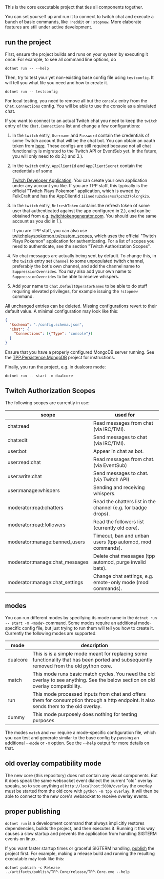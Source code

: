 This is the core executable project that ties all components together.

You can set yourself up and run it to connect to twitch chat
and execute a bunch of basic commands, like `!reddit` or `!stopnew`.
More elaborate features are still under active development.

## run the project
First, ensure the project builds and runs on your system by executing it once.
For example, to see all command line options, do
```
dotnet run -- --help
```
Then, try to test your yet non-existing base config file using `testconfig`.
It will tell you what file you need and how to create it.
```
dotnet run -- testconfig
```
For local testing, you need to remove all but the `console` entry from the `Chat.Connections` config.
You will be able to use the console as a simulated chat.

If you want to connect to an actual Twitch chat you need to keep the `twitch` entry of the
`Chat.Connections` list and change a few configurations:

1. In the `twitch` entry, `Username` and `Password` contain the
   credentials of some Twitch account that will be the chat bot.
   You can obtain an oauth token from [here](https://twitchapps.com/tmi/).
   These configs are still required because not all chat functionality is migrated to the Twitch API or EventSub yet.
   In the future, you will only need to do 2.) and 3.).

2. In the `twitch` entry, `AppClientId` and `AppClientSecret` contain the credentials of some

   [Twitch Developer Application](https://dev.twitch.tv/console/apps).
   You can create your own application under any account you like.
   If you are TPP staff, this typically is the official "Twitch Plays Pokemon" application,
   which is owned by FelkCraft and has the AppClientId `1iinedru2u5as4ss7pzn237olcrgk2o`.

3. In the `twitch` entry, `RefreshToken` contains the refresh token of some user that authenticated
   against the app configured in 2.), and can be obtained from e.g. [twitchtokengenerator.com](https://twitchtokengenerator.com/).
   You should use the same account as you did in 1.).

   If you are TPP staff, you can also use [twitchplayspokemon.tv/custom_scopes](https://twitchplayspokemon.tv/custom_scopes),
   which uses the official "Twitch Plays Pokemon" application for authenticating.
   For a list of scopes you need to authenticate, see the section "Twitch Authorization Scopes".

4. No chat messages are actually being sent by default.
   To change this, in the `twitch` entry set `Channel` to some unpopulated twitch channel,
   preferably the bot's own channel, and add the channel name to `SuppressionOverrides`.
   You may also add your own name to `SuppressionOverrides` to be able to receive whispers.

5. Add your name to `Chat.DefaultOperatorNames` to be able to do stuff requiring elevated privileges,
   for example issuing the `!stopnew` command.

All unchanged entries can be deleted. Missing configurations revert to their default value.
A minimal configuration may look like this:
```json
{
  "$schema": "./config.schema.json",
  "Chat": {
    "Connections": [{"Type": "console"}]
  }
}
```

Ensure that you have a properly configured MongoDB server running.
See the [TPP.Persistence.MongoDB](../TPP.Persistence.MongoDB) project for instructions.

Finally, you run the project, e.g. in dualcore mode:
```
dotnet run -- start -m dualcore
```

## Twitch Authorization Scopes

The following scopes are currently in use:

| scope                          | used for                                                      |
|--------------------------------|---------------------------------------------------------------|
| chat:read                      | Read messages from chat (via IRC/TMI).                        |
| chat:edit                      | Send messages to chat (via IRC/TMI).                          |
| user:bot                       | Appear in chat as bot.                                        |
| user:read:chat                 | Read messages from chat. (via EventSub)                       |
| user:write:chat                | Send messages to chat. (via Twitch API)                       |
| user:manage:whispers           | Sending and receiving whispers.                               |
| moderator:read:chatters        | Read the chatters list in the channel (e.g. for badge drops). |
| moderator:read:followers       | Read the followers list (currently old core).                 |
| moderator:manage:banned_users  | Timeout, ban and unban users (tpp automod, mod commands).     |
| moderator:manage:chat_messages | Delete chat messages (tpp automod, purge invalid bets).       |
| moderator:manage:chat_settings | Change chat settings, e.g. emote-only mode (mod commands).    |

## modes

You can run different modes by specifying its mode name in the `dotnet run -- start -m <mode>` command.
Some modes require an additional mode-specific config file, but just trying to run them will tell you how to create it.
Currently the following modes are supported:

| mode     | description                                                                                                                             |
|----------|-----------------------------------------------------------------------------------------------------------------------------------------|
| dualcore | This is is a simple mode meant for replacing some functionality that has been ported and subsequently removed from the old python core. |
| match    | This mode runs basic match cycles. You need the old overlay to see anything. See the below section on old overlay compatibility.        |
| run      | This mode processed inputs from chat and offers them for consumption through a http endpoint. It also sends them to the old overlay.    |
| dummy    | This mode purposely does nothing for testing purposes.                                                                                  |

The modes `match` and `run` require a mode-specific configuration file, which you can test and generate
similar to the base config by passing an additional `--mode` or `-m` option.
See the `--help` output for more details on that.

## old overlay compatibility mode

The new core (this repository) does not contain any visual components.
But it does speak the same websocket event dialect the current "old" overlay speaks,
so to see anything at `http://localhost:5000/overlay` the overlay must be started from the old core with `python -m tpp overlay`.
It will then be able to connect to the new core's websocket to receive overlay events.

## proper publishing
`dotnet run` is a development command that always implicitly restores dependencies,
builds the project, and then executes it. Running it this way causes a slow startup
and prevents the application from handling SIGTERM events on linux.

If you want faster startup times or graceful SIGTERM handling,
[publish](https://docs.microsoft.com/en-us/dotnet/core/deploying/) the project first.
For example, making a release build and running the resulting executable may look like this:
```
dotnet publish -c Release
../artifacts/publish/TPP.Core/release/TPP.Core.exe --help
```
